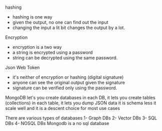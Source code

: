 hashing 
- hashing is one way
- given the output, no one can find out the input
- changing the input a lit bit changes the output by a lot.

Encryption
- encryption is a two way
- a string is encrypted using a password
- string can be decrypted using the same password.

Json Web Token 
- it's neither of encryption or hashing (digital signature)
- anyone can see the original output given the signature
- signature can be verified only using the password.

MongoDB let's you create databases
in each DB, it lets you create tables (collections)
in each table, it lets you dump JSON data
it is schema less
it scale well and it is a descent choice for most use cases

There are various types of databases
1- Graph DBs
2- Vector DBs
3- SQL DBs
4- NOSQL DBs
Mongodb is a no sql database

